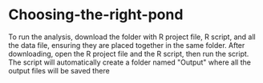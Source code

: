 # Choosing-the-right-pond

To run the analysis, download the folder with R project file, R script, and all the data file, ensuring they are placed together in the same folder. After downloading, open the R project file and the R script, then run the script. The script will automatically create a folder named "Output" where all the output files will be saved there

